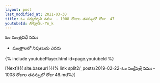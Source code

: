 ```yaml
---
layout: post
last_modified_at: 2021-03-30
title: ఓం సర్వదర్శిని నమః  - 1008 రోజుల తపస్సులో రోజు  47
youtubeId: AMgySu-Yn_k
---
```

 
 
 ఓం మంత్రవిధే నమః  
 
 -  మంత్రాలలో నిపుణుడు ఎవరు 
 
  
 
  
 
 
 
 
 
 


{% include youtubePlayer.html id=page.youtubeId %}
 
[Next]({{ site.baseurl }}{% link  split2/_posts/2019-02-22-ఓం సంక్షేపత్రే నమః  - 1008 రోజుల తపస్సులో రోజు  48.md%})
 
